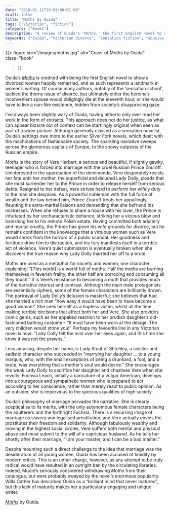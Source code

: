```yaml
---
date: "2010-01-11T10:01:00+01:00"
draft: false
title: "Moths by Ouida"
tags: ["Victorian", "fiction"]
category: ["Books"]
description: "A review of Ouida's 'Moths,' the first English novel to show a divorced woman happily remarried. Discover how this 1880 sensation novel challenges Victorian marriage ideals through Vere Herbert's escape from an abusive Russian prince in glamorous European society."
keywords: ["Ouida", "Victorian divorce", "sensation fiction", "abusive marriage", "women's independence", "Silver Fork novel", "Victorian feminism"]
---
```


{{< figure
  src="/images/moths.jpg"
  alt="Cover of Moths by Ouida"
  class="book"
>}}

Ouida’s [_Moths_](https://broadviewpress.com/product/moths/#tab-description) is credited with being the first English novel to show a divorced woman happily remarried, and as such represents a landmark in women’s writing. Of course many authors, notably of the ‘sensation school’, tackled the thorny issue of divorce, but ultimately either the heroine’s inconvenient spouse would obligingly die at the eleventh hour, or she would have to live a nun-like existence, hidden from society’s disapproving gaze.

I’ve always been slightly wary of Ouida, having hitherto only ever read her work in the form of extracts. This approach does not do her justice, as what can appear bizarre out of context can be startlingly original when seen as part of a wider picture. Although generally classed as a sensation novelist, Ouida’s settings owe more to the earlier Silver Fork novels, which dealt with the machinations of fashionable society. The sparkling narrative sweeps across the glamorous capitals of Europe, to the snowy outposts of the Russian empire.

_Moths_ is the story of Vere Herbert, a serious and beautiful, if slightly gawky, teenager who is forced into marriage with the cruel Russian Prince Zouroff. Uninterested in the approbation of the demimonde, Vere desperately resists her fate until her mother, the superficial and deluded Lady Dolly, pleads that she must surrender her to the Prince in order to release herself from serious debts. Resigned to her defeat, Vere strives hard to perform her wifely duty to the man she despises.  As a powerful nobleman with the full force of wealth and the law behind him, Prince Zouroff treats her appallingly, flaunting his extra-marital liaisons and demanding that she befriend his mistresses. When she refuses to share a house with his lover, the Prince is infuriated by her uncharacteristic defiance, striking her a vicious blow and banishing her to his remote Polish estate. Having committed both adultery and marital cruelty, the Prince has given his wife grounds for divorce, but he remains confident in the knowledge that a virtuous woman such as Vere would shrink from the horrors of a public scandal.  Her goodness and fortitude drive him to distraction, and his fury manifests itself in a terrible act of violence.  Vere’s quiet submission is eventually broken when she discovers the true reason why Lady Dolly married her off to a brute.

Moths are used as a metaphor for society and women, one character explaining: “[This world] is a world full of moths. Half the moths are burning themselves in feverish frailty, the other half are corroding and consuming all they touch.” It is Vere’s resistance to becoming a moth that provides much of the narrative interest and contrast. Although the main male protagonists are essentially ciphers, some of the female characters are brilliantly drawn. The portrayal of Lady Dolly’s delusion is masterful; she believes that had she married a rich man “how easy it would have been to have become a good woman!” She sees herself as a hapless victim, whilst all the time making terrible decisions that affect both her and Vere. She also provides comic gems, such as her appalled reaction to her prudish daughter’s old-fashioned bathing costume – “It must have been worn at the deluge. The very children would stone you!”  Perhaps my favourite line in any Victorian novel is now: “Lady Dolly felt the mist over her eyes again, and this time she knew it was not the prawns.”

Less amusing, despite her name, is Lady Stoat of Stitchley, a sinister and sadistic character who succeeded in “marrying her daughter ... to a young marquis, who, with the small exceptions of being a drunkard, a fool, and a brute, was everything that a mother’s soul would desire.”  She encourages the weak Lady Dolly to sacrifice her daughter and chastises Vere when she revolts. Fuchsia Leach, initially a caricature of a vulgar American, develops into a courageous and sympathetic woman who is prepared to act according to her conscience, rather than merely react to public opinion. As an outsider, she is impervious to the specious qualities of high society.

Ouida’s philosophy of marriage pervades the narrative. She is clearly sceptical as to its merits, with the only autonomous female characters being the adulterers and the forthright Fuchsia. There is a recurring image of marriage as slavery and legalised prostitution, and Vere actually envies the prostitutes their freedom and solidarity. Although fabulously wealthy and moving in the highest social circles, Vere suffers both mental and physical abuse and must submit to the will of a capricious husband. As he tells her shortly after their marriage, “I am your master, and I can be a bad master.”

Despite mounting such a direct challenge to the idea that marriage was the desideratum of all young women, Ouida has been accused of timidity by modern critics. This is an unfair charge, however, as any attempt to be truly radical would have resulted in an outright ban by the circulating libraries. Indeed, Mudie’s seriously considered withdrawing _Moths_ from their catalogue, but were probably swayed by the novel’s enormous popularity. Willa Cather has described Ouida as a “brilliant mind that never matured”, but this lack of maturity makes her a particularly engaging and unique writer.

[_Moths_](https://broadviewpress.com/product/moths/#tab-description) by Ouida. 